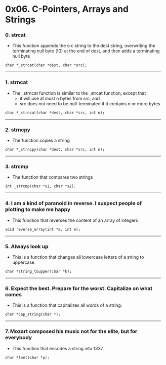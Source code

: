 # 0x06. C-Pointers, Arrays and Strings



### 0. strcat

* This function appends the src string to the dest string, overwriting the terminating null byte (\0) at the end of dest, and then adds a terminating null byte


```
char *_strcat(char *dest, char *src);
```


---


### 1. strncat

* The _strncat function is similar to the _strcat function, except that
	* it will use at most n bytes from src; and
	* src does not need to be null-terminated if it contains n or more bytes

```
char *_strncat(char *dest, char *src, int n);
```


---


### 2. strncpy

* The function copies a string

```
char *_strncpy(char *dest, char *src, int n);
```


---


### 3. strcmp

* The function that compares two strings

```
int _strcmp(char *s1, char *s2);
```


---


### 4. I am a kind of paranoid in reverse. I suspect people of plotting to make me happy

* This function that reverses the content of an array of integers

```
void reverse_array(int *a, int n);
```


---


### 5. Always look up

* This is a function that changes all lowercase letters of a string to uppercase.

```
char *string_toupper(char *k);
```




---


### 6. Expect the best. Prepare for the worst. Capitalize on what comes

* This is a function that capitalizes all words of a string.

```
char *cap_string(char *);
```


---


### 7. Mozart composed his music not for the elite, but for everybody

* This function that encodes a string into 1337.

```
char *leet(char *p);
```














